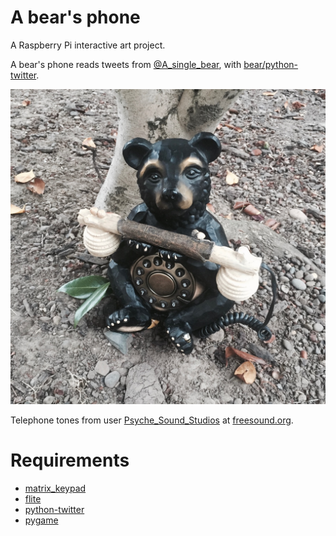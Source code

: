 # A bear's phone
A Raspberry Pi interactive art project.

A bear's phone reads tweets from [@A_single_bear](http://twitter.com/A_single_bear/),
with [bear/python-twitter](https://github.com/bear/python-twitter/).

![](a_bears_phone.jpg)

Telephone tones from user [Psyche_Sound_Studios](http://freesound.org/people/Psyche_Sound_Studios/) at [freesound.org](http://freesound.org).

Requirements
============
* [matrix_keypad](https://pypi.python.org/pypi/matrix_keypad)
* [flite](http://www.speech.cs.cmu.edu/flite/)
* [python-twitter](https://github.com/bear/python-twitter)
* [pygame](http://www.pygame.org/hifi.html)
